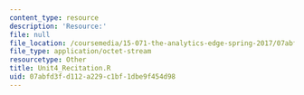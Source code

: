 ```yaml
---
content_type: resource
description: 'Resource:'
file: null
file_location: /coursemedia/15-071-the-analytics-edge-spring-2017/07abfd3fd112a229c1bf1dbe9f454d98_Unit4_Recitation.R
file_type: application/octet-stream
resourcetype: Other
title: Unit4_Recitation.R
uid: 07abfd3f-d112-a229-c1bf-1dbe9f454d98
---
```

